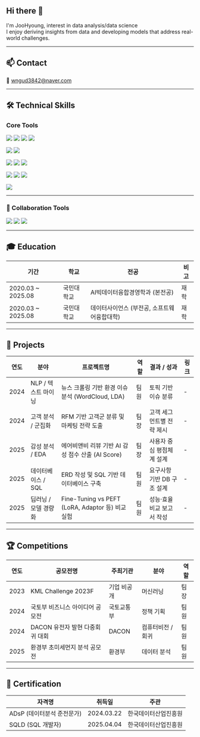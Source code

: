 ## Hi there 👋

I'm JooHyoung, interest in data analysis/data science  
I enjoy deriving insights from data and developing models that address real-world challenges.

---

## 📫 Contact

📧 wngud3842@naver.com

---



## 🛠 Technical Skills


###  Core Tools

<img src="https://img.shields.io/badge/Python-3776AB?style=for-the-badge&logo=python&logoColor=white"/> <img src="https://img.shields.io/badge/Jupyter-F37626?style=for-the-badge&logo=Jupyter&logoColor=white"/> <img src="https://img.shields.io/badge/Google_Colab-F9AB00?style=for-the-badge&logo=googlecolab&logoColor=white"/> <img src="https://img.shields.io/badge/Visual_Studio-5C2D91?style=for-the-badge&logo=visualstudio&logoColor=white"/>

<img src="https://img.shields.io/badge/Pandas-150458?style=for-the-badge&logo=pandas&logoColor=white"/> <img src="https://img.shields.io/badge/Numpy-013243?style=for-the-badge&logo=numpy&logoColor=white"/>

<img src="https://img.shields.io/badge/QGIS-589632?style=for-the-badge&logo=qgis&logoColor=white"/> <img src="https://img.shields.io/badge/Matplotlib-11557C?style=for-the-badge&logo=matplotlib&logoColor=white"/> <img src="https://img.shields.io/badge/Seaborn-3776AB?style=for-the-badge&logo=python&logoColor=white"/> 

<img src="https://img.shields.io/badge/Scikit--learn-F7931E?style=for-the-badge&logo=scikit-learn&logoColor=white"/> <img src="https://img.shields.io/badge/PyTorch-EE4C2C?style=for-the-badge&logo=pytorch&logoColor=white"/> <img src="https://img.shields.io/badge/TensorFlow-FF6F00?style=for-the-badge&logo=TensorFlow&logoColor=white"/>

<img src="https://img.shields.io/badge/MySQL-4479A1?style=for-the-badge&logo=mysql&logoColor=white"/>

---
### 🤝 Collaboration Tools

<img src="https://img.shields.io/badge/GitHub-181717?style=flat-square&logo=GitHub&logoColor=white"/> <img src="https://img.shields.io/badge/Notion-000000?style=flat-square&logo=Notion&logoColor=white"/> <img src="https://img.shields.io/badge/Slack-4A154B?style=flat-square&logo=Slack&logoColor=white"/>

---


## 🎓 Education

| 기간              | 학교         | 전공                          | 비고       |
|-------------------|--------------|-------------------------------|------------|
| 2020.03 ~ 2025.08 | 국민대학교   | AI빅데이터융합경영학과 (본전공) | 재학   |
| 2020.03 ~ 2025.08 | 국민대학교   | 데이터사이언스 (부전공, 소프트웨어융합대학) | 재학  |

---

## 📂 Projects

| 연도 | 분야             | 프로젝트명                                                  | 역할        | 결과 / 성과               | 링크 |
|------|------------------|-------------------------------------------------------------|-------------|----------------------------|------|
| 2024 | NLP / 텍스트 마이닝 | 뉴스 크롤링 기반 환경 이슈 분석 (WordCloud, LDA)           | 팀원        | 토픽 기반 이슈 분류         | -    |
| 2024 | 고객 분석 / 군집화 | RFM 기반 고객군 분류 및 마케팅 전략 도출                   | 팀장        | 고객 세그먼트별 전략 제시   | -    |
| 2025 | 감성 분석 / EDA   | 에어비앤비 리뷰 기반 AI 감성 점수 산출 (AI Score)         | 팀장        | 사용자 중심 평점체계 설계   | -    |
| 2025 | 데이터베이스 / SQL | ERD 작성 및 SQL 기반 데이터베이스 구축                     | 팀원        | 요구사항 기반 DB 구조 설계  | -    |
| 2025 | 딥러닝 / 모델 경량화 | Fine-Tuning vs PEFT (LoRA, Adaptor 등) 비교 실험           | 팀원        | 성능·효율 비교 보고서 작성  | -    |


---

## 🏆 Competitions

| 연도 | 공모전명                            | 주최기관     | 분야              | 역할        | 
|------|-------------------------------------|--------------|-------------------|-------------|
| 2023 | KML Challenge 2023F                | 기업 비공개  | 머신러닝           | 팀장        |
| 2024 | 국토부 비즈니스 아이디어 공모전     | 국토교통부   | 정책 기획          | 팀원        |        
| 2024 | DACON 유전자 발현 다중회귀 대회     | DACON        | 컴퓨터비전 / 회귀 | 팀원        |
| 2025 | 환경부 초미세먼지 분석 공모전       | 환경부       | 데이터 분석        | 팀원        | 

---

## 📜 Certification

| 자격명 | 취득일 | 주관 |
|--------|--------|------|
| ADsP (데이터분석 준전문가) | 2024.03.22 | 한국데이터산업진흥원 |
| SQLD (SQL 개발자) | 2025.04.04 | 한국데이터산업진흥원 |


